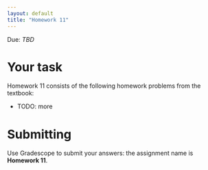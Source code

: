 ```yaml
---
layout: default
title: "Homework 11"
---
```


Due: *TBD*

# Your task

Homework 11 consists of the following homework problems from the textbook:

* TODO: more

# Submitting

Use Gradescope to submit your answers: the assignment name is **Homework 11**.
